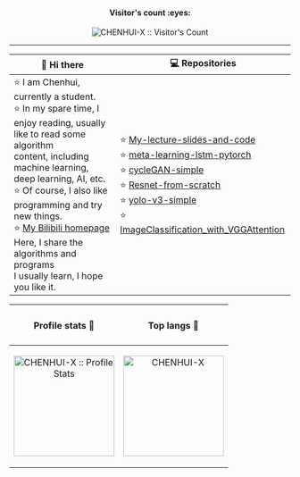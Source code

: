 
<h4 align="center">Visitor's count :eyes:</h4>

<p align="center"><img src="https://profile-counter.glitch.me/{CHENHUI-X}/count.svg" alt="CHENHUI-X :: Visitor's Count" /></p>  

---


|  👋 Hi there     |                       💻 Repositories                   |
|  --------------  |                            ----                          |
| ⭐️ I am Chenhui, currently a student.<br> ⭐ In my spare time, I enjoy reading, usually like to read some algorithm <br>content, including machine learning, deep learning, AI, etc. <br>⭐️ Of course, I also like programming and try new things. <br>⭐️ [My Bilibili homepage](https://space.bilibili.com/294132471) Here, I share the algorithms and programs <br>I usually learn, I hope you like it.  | ⭐️ [ My-lecture-slides-and-code ]( https://github.com/CHENHUI-X/My-lecture-slides-and-code )<br>⭐️ [meta-learning-lstm-pytorch]( https://github.com/CHENHUI-X/meta-learning-lstm-pytorch )<br>⭐️ [cycleGAN-simple]( https://github.com/CHENHUI-X/cycleGAN-simple )<br>⭐️ [Resnet-from-scratch]( https://github.com/CHENHUI-X/Resnet-from-scratch )<br>⭐️ [yolo-v3-simple]( https://github.com/CHENHUI-X/yolo-v3-simple)<br>⭐️ [ImageClassification_with_VGGAttention](https://github.com/CHENHUI-X/ImageClassification_with_VGGAttention)  |

|  <h4 align="center">Profile stats :musical_keyboard:</h4>   |  <h4 align="center">Top langs :tongue:</h4>  |
|  --------------  |                            ----                          |
| <p align="center"><img  height="180em"  src="https://github-readme-stats.vercel.app/api?username=CHENHUI-X&show_icons=true&theme=synthwave" alt="CHENHUI-X :: Profile Stats" /></p> | <p align="center"><img height="180em"   src="https://github-readme-stats.vercel.app/api/top-langs/?username=CHENHUI-X&langs_count=10&theme=tokyonight&layout=compact" alt="CHENHUI-X" /></p> |
 





